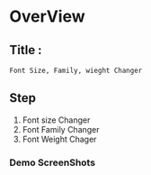# OverView
## Title :
    Font Size, Family, wieght Changer
## Step 
1. Font size Changer
2. Font Family Changer 
3. Font Weight Chager 

### Demo ScreenShots
    